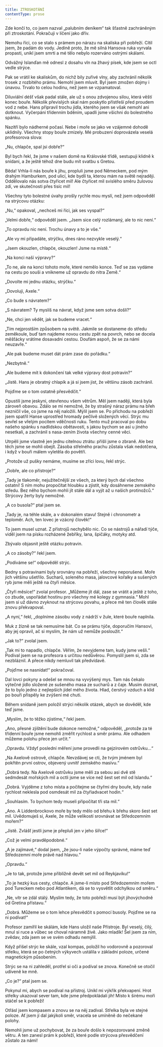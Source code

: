 ```yaml
---
title: ZTROSKOTÁNÍ
contentType: prose
---
```


Zde končí to, co jsem nazval „palubním deníkem“ tak šťastně zachráněným při ztroskotání. Pokračuji v líčení jako dřív.

Nemohu říci, co se stalo s prámem po nárazu na skaliska při pobřeží. Cítil jsem, že padám do vody. Jedině proto, že mě silná Hansova ruka vyrvala propasti, unikl jsem smrti a mé tělo nebylo rozerváno ostrými skálami.

Odvážný Islanďan mě odnesl z dosahu vln na žhavý písek, kde jsem se octl vedle strýce.

Pak se vrátil ke skaliskům, do nichž bily zuřivé vlny, aby zachránil několik trosek z rozbitého prámu. Nemohl jsem mluvit. Byl jsem zmožen dojmy i únavou. Trvalo to celou hodinu, než jsem se vzpamatoval.

Diluviální déšť však padal stále, ale už s onou zdvojenou silou, která věští konec bouře. Několik převislých skal nám poskytlo přístřeší před proudem vod z nebe. Hans připravil trochu jídla, kterého jsem se však nemohl ani dotknout. Vyčerpáni třídenním bděním, upadli jsme všichni do bolestného spánku.

Nazítří bylo nádherné počasí. Nebe i moře se jako ve vzájemné dohodě uklidnily. Všechny stopy bouře zmizely. Mé probuzení doprovázela veselá profesorova slova:

„Nu, chlapče, spal jsi dobře?“

Byl bych řekl, že jsme v našem domě na Královské třídě, sestupuji klidně k snídani, a že ještě téhož dne budu mít svatbu s Gretou.

Běda! Vrhla-li nás bouře k jihu, propluli jsme pod Německem, pod mým drahým Hamburkem, pod ulicí, kde bydlí ta, kterou mám na světě nejraději. Oddělovalo nás sotva čtyřicet mil! Ale čtyřicet mil svislého směru žulovou zdí, ve skutečnosti přes tisíc mil!

Všechny tyto bolestné úvahy prošly rychle mou myslí, než jsem odpověděl na strýcovu otázku:

„Nu,“ opakoval, „nechceš mi říci, jak ses vyspal?“

„Velmi dobře,“ odpověděl jsem. „Jsem sice celý rozlámaný, ale to nic není.“

„To opravdu nic není. Trochu únavy a to je vše.“

„Ale vy mi připadáte, strýčku, dnes ráno nezvykle veselý.“

„Jsem okouzlen, chlapče, okouzlen! Jsme na místě.“

„Na konci naší výpravy?“

„To ne, ale na konci tohoto moře, které nemělo konce. Teď se zas vydáme na cestu po souši a vnikneme už opravdu do nitra Země.“

„Dovolte mi jednu otázku, strýčku.“

„Dovoluji, Axele.“

„Co bude s návratem?“

„S návratem? Ty myslíš na návrat, když jsme sem sotva došli?“

„Ne, chci jen vědět, jak se budeme vracet.“

„Tím nejprostším způsobem na světě. Jakmile se dostaneme do středu zeměkoule, buď tam najdeme novou cestu zpět na povrch, nebo se docela měšťácky vrátíme dosavadní cestou. Doufám aspoň, že se za námi neuzavře.“

„Ale pak budeme muset dát prám zase do pořádku.“

„Nezbytně.“

„Ale budeme mít k dokončení tak velké výpravy dost potravin?“

„Jistě. Hans je obratný chlapík a já si jsem jist, že většinu zásob zachránil.

Pojďme se o tom ostatně přesvědčit.“

Opustili jsme jeskyni, otevřenou všem větrům. Měl jsem naději, která byla zároveň obavou. Zdálo se mi nemožné, že by strašný náraz prámu na břeh nezničil vše, co jsme na něj naložili. Mýlil jsem se. Po příchodu na pobřeží jsem spatřil Hanse uprostřed hromady pečlivě složených věcí. Strýc mu sevřel se vřelým pocitem vděčnosti ruku. Tento muž pracoval po dobu našeho spánku s nadlidskou obětavostí, s jakou bychom se asi u jiného nesetkali, a zachránil s nasa-zením života všechny cenné věci.

Utrpěli jsme vlastně jen jednu citelnou ztrátu: přišli jsme o zbraně. Ale bez těch jsme se mohli obejít. Zásoba střelného prachu zůstala však nedotčena, i když v bouři málem vyletěla do povětří.

„Protože už pušky nemáme, musíme se zříci lovu, řekl strýc.

„Dobře, ale co přístroje?“

„Tady je tlakoměr, nejužitečnější ze všech, za který bych dal všechno ostatní! S ním mohu propočítat hloubku a zjistit, kdy dosáhneme zemského středu. Bez něho bychom mohli jít stále dál a vyjít až u našich protinožců.“ Strýcovy žerty byly nemožné.

„A co busola?“ ptal jsem se.

„Tady je, na téhle skále, a v dokonalém stavu! Stejně i chronometr a teploměr. Ach, ten lovec je vzácný člověk!“

To jsem musel uznat. Z přístrojů nechybělo nic. Co se nástrojů a nářadí týče, viděl jsem na písku rozházené žebříky, lana, špičáky, motyky atd.

Zbývalo objasnit ještě otázku potravin.

„A co zásoby?“ řekl jsem.

„Podíváme se!“ odpověděl strýc.

Bedny s potravinami byly srovnány na pobřeží, všechny neporušené. Moře jich většinu ušetřilo. Sucharů, soleného masa, jalovcové kořalky a sušených ryb jsme měli ještě na čtyři měsíce.

„Čtyři měsíce!“ zvolal profesor. „Můžeme jít dál, zase se vrátit a ještě z toho, co zbude, uspořádat hostinu pro všechny mé kolegy z gymnasia.“ Mohl jsem si už dávno zvyknout na strýcovu povahu, a přece mě ten člověk stále znovu překvapoval.

„A nyní,“ řekl, „doplníme zásobu vody z nádrží v žule, které bouře naplnila.

Muk z žízně se tak nemusíme bát. Co se prámu týče, doporučím Hansovi, aby jej opravil, ač si myslím, že nám už nemůže posloužit.“

„Jak to?“ zvolal jsem.

„Tak mi to napadlo, chlapče. Věřím, že nevyjdeme tam, kudy jsme vešli.“ Podíval jsem se na profesora s určitou nedůvěrou. Pomyslil jsem si, zda se nezbláznil. A přece nikdy nemluvil tak předvídavě.

„Pojďme se nasnídat!“ pokračoval.

Dal lovci pokyny a odešel se mnou na vyvýšený mys. Tam nás čekalo výtečné jídlo složené ze sušeného masa ze sucharů a z čaje. Musím doznat, že to bylo jedno z nejlepších jídel mého života. Hlad, čerstvý vzduch a klid po bouři přispěly ke zvýšení mé chuti.

Během snídaně jsem položil strýci několik otázek, abych se dověděl, kde teď jsme.

„Myslím, že to těžko zjistíme,“ řekl jsem.

„Ano, přesné zjištění bude dokonce nemožné,“ odpověděl, „protože za té třídenní bouře jsme nemohli změřit rychlost a směr prámu. Ale odhadem můžeme polohu přece jen určit.“

„Opravdu. Vždyť poslední měření jsme provedli na gejzírovém ostrůvku…“

„Na Axelově ostrově, chlapče. Nevzdávej se cti, že tvým jménem byl pokřtěn první ostrov, objevený uvnitř zemského masívu.“

„Dobrá tedy. Na Axelově ostrůvku jsme měli za sebou asi dvě stě sedmdesát mořských mil a octli jsme se více než šest set mil od Islandu.“

„Dobrá. Vyjděme z toho místa a počítejme se čtyřmi dny bouře, kdy naše rychlost neklesla pod osmdesát mil za čtyřiadvacet hodin.“

„Souhlasím. To bychom tedy museli připočítat tři sta mil.“

„Ano. A Liddenbrockovo moře by tedy mělo od břehu k břehu skoro šest set mil. Uvědomuješ si, Axele, že může velikostí srovnávat se Středozemním mořem?“

„Jistě. Zvlášť jestli jsme je přepluli jen v jeho šířce!“

„Což je velmi pravděpodobné.“

„A je zajímavé,“ dodal jsem, „že jsou-li naše výpočty správné, máme teď Středozemní moře právě nad hlavou.“

„Opravdu.“

„Je to tak, protože jsme přibližně devět set mil od Reykjavíku!“

„To je hezký kus cesty, chlapče. A jsme-li místo pod Středozemním mořem pod Tureckem nebo pod Atlantikem, dá se to vysvětlit odchylkou od směru.“

„Ne, vítr se zdál stálý. Myslím tedy, že toto pobřeží musí být jihovýchodně od Gretina přístavu.“

„Dobrá. Můžeme se o tom lehce přesvědčit s pomocí busoly. Pojďme se na ni podívat!“

Profesor zamířil ke skálám, kde Hans uložil naše Přístroje. Byl veselý, čilý, mnul si ruce a vůbec se choval náramně živě. Jako mladík! Šel jsem za ním, zvědav, zda jsem se ve svém odhadu nemýlil.

Když přišel strýc ke skále, vzal kompas, položil ho vodorovně a pozoroval střelku, která se po četných výkyvech ustálila v základní poloze, určené magnetickým působením.

Strýc se na ni zahleděl, protřel si oči a podíval se znova. Konečně se otočil udiveně ke mně.

„Co je?“ ptal jsem se.

Pokynul mi, abych se podíval na přístroj. Unikl mi výkřik překvapení. Hrot střelky ukazoval sever tam, kde jsme předpokládali jih! Místo k širému moři stáčel se k pobřeží!

Otřásl jsem kompasem a znovu se na něj zadíval. Střelka byla ve stejné poloze. Ať jsem jí dal jakýkoli směr, vracela se umíněně do nečekané polohy.

Nemohli jsme už pochybovat, že za bouře došlo k nepozorované změně větru. A ten zanesl prám k pobřeží, které podle strýcova přesvědčení zůstalo za námi!
